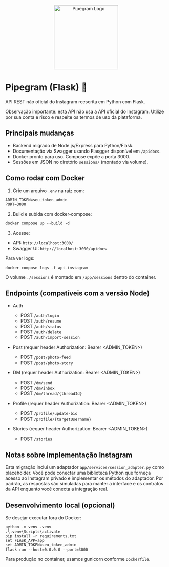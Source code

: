 <p align="center">
  <img src="https://i.imgur.com/zbmYf2q.png" width="200" alt="Pipegram Logo" />
</p>

# Pipegram (Flask) 🚀

API REST não oficial do Instagram reescrita em Python com Flask.

Observação importante: esta API não usa a API oficial do Instagram. Utilize por sua conta e risco e respeite os termos de uso da plataforma.

## Principais mudanças

- Backend migrado de Node.js/Express para Python/Flask.
- Documentação via Swagger usando Flasgger disponível em `/apidocs`.
- Docker pronto para uso. Compose expõe a porta 3000.
- Sessões em JSON no diretório `sessions/` (montado via volume).

## Como rodar com Docker

1. Crie um arquivo `.env` na raiz com:

```
ADMIN_TOKEN=seu_token_admin
PORT=3000
```

2. Build e subida com docker-compose:

```
docker compose up --build -d
```

3. Acesse:

- API: `http://localhost:3000/`
- Swagger UI: `http://localhost:3000/apidocs`

Para ver logs:

```
docker compose logs -f api-instagram
```

O volume `./sessions` é montado em `/app/sessions` dentro do container.

## Endpoints (compatíveis com a versão Node)

- Auth
  - POST `/auth/login`
  - POST `/auth/resume`
  - POST `/auth/status`
  - POST `/auth/delete`
  - POST `/auth/import-session`

- Post (requer header Authorization: Bearer <ADMIN_TOKEN>)
  - POST `/post/photo-feed`
  - POST `/post/photo-story`

- DM (requer header Authorization: Bearer <ADMIN_TOKEN>)
  - POST `/dm/send`
  - POST `/dm/inbox`
  - POST `/dm/thread/{threadId}`

- Profile (requer header Authorization: Bearer <ADMIN_TOKEN>)
  - POST `/profile/update-bio`
  - POST `/profile/{targetUsername}`

- Stories (requer header Authorization: Bearer <ADMIN_TOKEN>)
  - POST `/stories`

## Notas sobre implementação Instagram

Esta migração inclui um adaptador `app/services/session_adapter.py` como placeholder. Você pode conectar uma biblioteca Python que forneça acesso ao Instagram privado e implementar os métodos do adaptador. Por padrão, as respostas são simuladas para manter a interface e os contratos da API enquanto você conecta a integração real.

## Desenvolvimento local (opcional)

Se desejar executar fora do Docker:

```
python -m venv .venv
.\.venv\Scripts\activate
pip install -r requirements.txt
set FLASK_APP=app
set ADMIN_TOKEN=seu_token_admin
flask run --host=0.0.0.0 --port=3000
```

Para produção no container, usamos gunicorn conforme `Dockerfile`.
